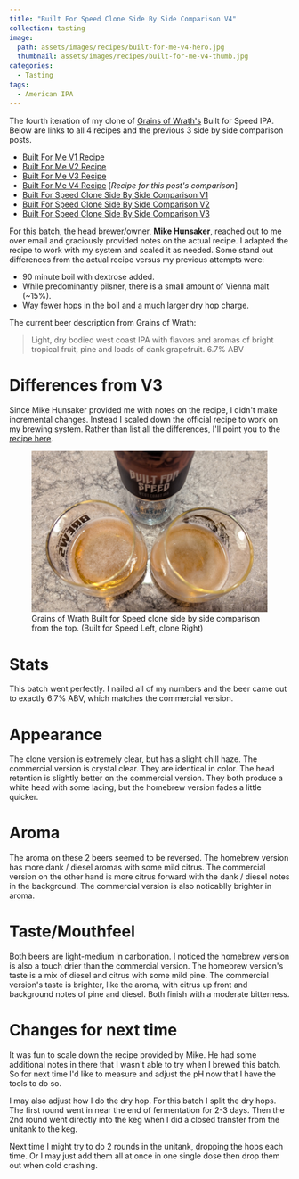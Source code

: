 ```yaml
---
title: "Built For Speed Clone Side By Side Comparison V4"
collection: tasting
image:
  path: assets/images/recipes/built-for-me-v4-hero.jpg
  thumbnail: assets/images/recipes/built-for-me-v4-thumb.jpg
categories:
  - Tasting
tags:
  - American IPA
---
```


The fourth iteration of my clone of [Grains of Wrath's](https://gowbeer.com/) Built for Speed IPA. Below are links to all 4 recipes and the previous 3 side by side
comparison posts.

- [Built For Me V1 Recipe](/recipes/built-for-speed-clone/)
- [Built For Me V2 Recipe](/recipes/built-for-me-v2/)
- [Built For Me V3 Recipe](/recipes/built-for-me-v3/)
- [Built For Me V4 Recipe](/recipes/built-for-me-v4/) [*Recipe for this post's comparison*]
- [Built For Speed Clone Side By Side Comparison V1](/tasting/2020/12/06/built-for-speed-side-by-side)
- [Built For Speed Clone Side By Side Comparison V2](/tasting/2021/02/26/built-for-speed-side-by-side-2)
- [Built For Speed Clone Side By Side Comparison V3](/tasting/2024/02/19/built-for-speed-side-by-side-3)

For this batch, the head brewer/owner, **Mike Hunsaker**, reached out to me over email and graciously provided notes on the actual recipe. I adapted the recipe to work with my system and scaled it as needed. Some stand out differences from the actual recipe versus my previous attempts were:

- 90 minute boil with dextrose added.
- While predominantly pilsner, there is a small amount of Vienna malt (~15%).
- Way fewer hops in the boil and a much larger dry hop charge.

The current beer description from Grains of Wrath:

> Light, dry bodied west coast IPA with flavors and aromas of bright tropical fruit, pine and loads of dank grapefruit. 6.7% ABV

# Differences from V3

Since Mike Hunsaker provided me with notes on the recipe, I didn't make incremental changes. Instead I scaled down the official recipe to work on
my brewing system. Rather than list all the differences, I'll point you
to the [recipe here](/recipes/built-for-me-v4/).

<figure class="align-right">
  <a href="/assets/images/posts/built-for-me-v4-top-side-by-side.jpg">
    <img src="/assets/images/posts/built-for-me-v4-top-side-by-side.jpg" alt="Grains of Wrath Built for Speed (left) and clone (right)" />
  </a>
  <figcaption>Grains of Wrath Built for Speed clone side by side comparison from the top. (Built for Speed Left, clone Right)</figcaption>
</figure>

# Stats

This batch went perfectly. I nailed all of my numbers and the beer came out
to exactly 6.7% ABV, which matches the commercial version.

# Appearance

The clone version is extremely clear, but has a slight chill haze. The commercial version is crystal clear. They are identical in color. The head retention is slightly better on the commercial version. They both produce a white head with some lacing, but the homebrew version fades a little quicker.

# Aroma

The aroma on these 2 beers seemed to be reversed. The homebrew version has
more dank / diesel aromas with some mild citrus. The commercial version on the other hand is more citrus forward with the dank / diesel notes in the background. The commercial version is also noticablly brighter in aroma.

# Taste/Mouthfeel

Both beers are light-medium in carbonation. I noticed the homebrew version is also a touch drier than the commercial version. The homebrew version's taste is a mix of diesel and citrus with some mild pine. The commercial version's taste is brighter, like the aroma, with citrus up front and background notes of pine and diesel. Both finish with a moderate bitterness.

# Changes for next time

It was fun to scale down the recipe provided by Mike. He had some additional notes in there that I wasn't able to try when I brewed this batch. So for next time I'd like to measure and adjust the pH now that I have the tools to do so.

I may also adjust how I do the dry hop. For this batch I split the dry hops. The first round went in near the end of fermentation for 2-3 days. Then the 2nd round went directly into the keg when I did a closed transfer from the unitank to the keg.

Next time I might try to do 2 rounds in the unitank, dropping the hops each time. Or I may just add them all at once in one single dose then drop them out when cold crashing.
